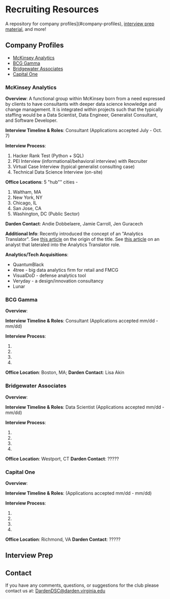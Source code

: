 # Recruiting Resources
A repository for company profiles](#company-profiles), 
[interview prep material](#interview-prep), and more!

## Company Profiles

 - [McKinsey Analytics](#mckinsey-analytics)
 - [BCG Gamma](#bcg-gamma)
 - [Bridgewater Associates](#bridgewater-associates)
 - [Capital One](#capital-one)

### McKinsey Analytics

**Overview**: A functional group within McKinsey born from a need expressed by clients to 
have consultants with deeper data science knowledge and change management. It is 
integrated within projects such that the typically staffing would be a Data Scientist, 
Data Engineer, Generalist Consultant, and Software Developer.

**Interview Timeline & Roles**: Consultant (Applications accepted July - Oct. 7)

**Interview Process**: 

1. Hacker Rank Test (Python + SQL) 
2. PEI Interview (informational/behavioral interview) with Recruiter
3. Virtual Case Interview (typical generalist consulting case)
4. Technical Data Science Interview (on-site)

**Office Locations**: 5 "hub"" cities - 

 1. Waltham, MA
 2. New York, NY
 3. Chicago, IL
 4. San Jose, CA
 5. Washington, DC (Public Sector)
 
**Darden Contact**: Andie Dobbelaere, Jamie Carroll, Jen Guracech

**Additional Info**: Recently introduced the concept of an "Analytics Translator". See [this article](https://www.mckinsey.com/about-us/new-at-mckinsey-blog/the-new-analytics-translator-from-big-data-to-big-ideas) on 
the origin of the title. See [this article](https://www.mckinsey.com/careers/meet-our-people/careers-blog/andrea) on an analyst that lateraled into the Analytics Translator role.

**Analytics/Tech Acquisitions**: 

 - QuantumBlack
 - 4tree - big data analytics firm for retail and FMCG
 - VisualDoD - defense analytics tool
 - Veryday - a design/innovation consultancy 
 - Lunar

### BCG Gamma

**Overview**: 

**Interview Timeline & Roles**: Consultant (Applications accepted mm/dd - mm/dd)

**Interview Process**: 

1. 
2. 
3. 
4.

**Office Location**: Boston, MA; 
**Darden Contact**: Lisa Akin

### Bridgewater Associates

**Overview**: 

**Interview Timeline & Roles**: Data Scientist (Applications accepted mm/dd - mm/dd)

**Interview Process**: 

1. 
2. 
3. 
4.

**Office Location**: Westport, CT 
**Darden Contact**: ?????

### Capital One

**Overview**: 

**Interview Timeline & Roles**: (Applications accepted mm/dd - mm/dd)

**Interview Process**: 

1. 
2. 
3. 
4.

**Office Location**: Richmond, VA
**Darden Contact**: ?????

## Interview Prep

 
## Contact
If you have any comments, questions, or suggestions for the club please contact 
us at: DardenDSC@darden.virginia.edu
